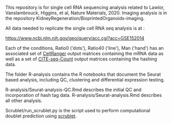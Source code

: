 This repository is for single cell RNA sequencing analysis related to Lawlor, Vanslambrouck, Higgins, et al, Nature Materials, 2020.
Imaging analysis is in the repository KidneyRegeneration/BioprintedOrganoids-imaging.

All data needed to replicate the single cell RNA seq analysis is at :

https://www.ncbi.nlm.nih.gov/geo/query/acc.cgi?acc=GSE152014

Each of the conditions, Ratio0 ('dots'), Ratio40 ('line'), Man ('hand') has an associated set of <a href="https://support.10xgenomics.com/single-cell-gene-expression/software/pipelines/latest/what-is-cell-ranger">CellRanger</a> output matrices containing the mRNA data as well as a set of <a href="https://github.com/Hoohm/CITE-seq-Count">CITE-seq-Count</a> output matrices containing the hashing data.

The folder R-analysis contains the R notebooks that document the Seurat based analysis, including QC, clustering and differential expression testing.

R-analysis/Seurat-analysis-QC.Rmd describes the initial QC and incorporation of hash tag data.
R-analysis/Seurat-analysis.Rmd describes all other analysis.

Scrublet/run_scrublet.py is the script used to perform computational doublet prediction using <a href="https://github.com/AllonKleinLab/scrublet">scrublet</a>.
